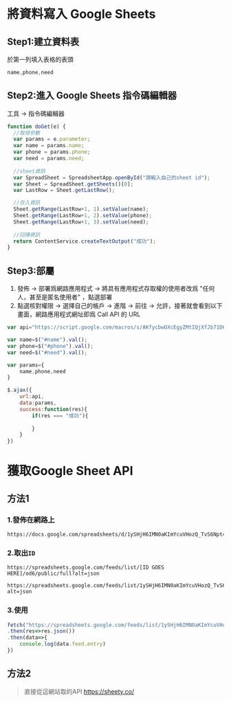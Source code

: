 # **將資料寫入 Google Sheets**

## Step1:建立資料表

於第一列填入表格的表頭

```js
name,phone,need
```

## Step2:進入 Google Sheets 指令碼編輯器

工具 -> 指令碼編輯器

```js
function doGet(e) {
  //取得參數
  var params = e.parameter; 
  var name = params.name;
  var phone = params.phone;
  var need = params.need;
 
  //sheet資訊
  var SpreadSheet = SpreadsheetApp.openById("請輸入自己的sheet id");
  var Sheet = SpreadSheet.getSheets()[0];
  var LastRow = Sheet.getLastRow();

  //存入資訊
  Sheet.getRange(LastRow+1, 1).setValue(name);
  Sheet.getRange(LastRow+1, 2).setValue(phone);
  Sheet.getRange(LastRow+1, 3).setValue(need);
  
  //回傳資訊
  return ContentService.createTextOutput("成功");
}
```

## Step3:部屬

1. 發佈 -> 部署爲網路應用程式 -> 將具有應用程式存取權的使用者改爲 "任何人，甚至是匿名使用者" ，點選部署
2. 點選核對權限 -> 選擇自己的帳戶 -> 進階 -> 前往 -> 允許，接著就會看到以下畫面，網路應用程式網址即爲 Call API 的 URL

```js
var api="https://script.google.com/macros/s/AKfycbwOXcEgyZMtIQjXfJb71D6I2BNhYT9xBH7qTzhcFPkLRuqWb_c/exec";

var name=$("#name").val();
var phone=$("#phone").val();
var need=$("#need").val();

var params={
    name,phone,need
}

$.ajax({
    url:api,
    data:params,
    success:function(res){
        if(res === "成功"){
            
        }
    }
})
```



# 獲取Google Sheet API

## 方法1

### 1.發佈在網路上

```url
https://docs.google.com/spreadsheets/d/1ySHjH6IMN0aKImYcuVHozQ_TvS6Npt4mDxpKDtsFVFg
```

### 2.取出`ID`

```url
https://spreadsheets.google.com/feeds/list/[ID GOES HERE]/od6/public/full?alt=json
```

```url
https://spreadsheets.google.com/feeds/list/1ySHjH6IMN0aKImYcuVHozQ_TvS6Npt4mDxpKDtsFVFg/od6/public/full?alt=json
```

### 3.使用

```js
fetch("https://spreadsheets.google.com/feeds/list/1ySHjH6IMN0aKImYcuVHozQ_TvS6Npt4mDxpKDtsFVFg/od6/public/full?alt=json")
.then(res=>res.json())
.then(data=>{
    console.log(data.feed.entry)
})
```

## 方法2

>   直接從這網站取的API https://sheety.co/
